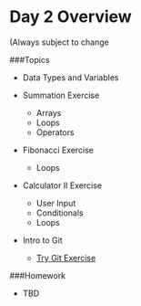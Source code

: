 # Day 2 Overview

(Always subject to change


###Topics

- Data Types and Variables
- Summation Exercise
  - Arrays
  - Loops
  - Operators  
- Fibonacci Exercise
  - Loops

- Calculator II Exercise
  - User Input
  - Conditionals
  - Loops
- Intro to Git
  - [Try Git Exercise](https://try.github.io/levels/1/challenges/1)

###Homework
- TBD

